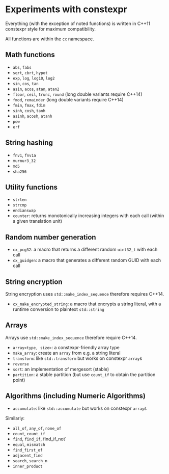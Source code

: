 # Experiments with constexpr

Everything (with the exception of noted functions) is written in C++11 constexpr
style for maximum compatibility.

All functions are within the `cx` namespace.

## Math functions

* `abs`, `fabs`
* `sqrt`, `cbrt`, `hypot`
* `exp`, `log`, `log10`, `log2`
* `sin`, `cos`, `tan`
* `asin`, `acos`, `atan`, `atan2`
* `floor`, `ceil`, `trunc`, `round` (long double variants require C++14)
* `fmod`, `remainder` (long double variants require C++14)
* `fmin`, `fmax`, `fdim`
* `sinh`, `cosh`, `tanh`
* `asinh`, `acosh`, `atanh`
* `pow`
* `erf`

## String hashing

* `fnv1`, `fnv1a`
* `murmur3_32`
* `md5`
* `sha256`

## Utility functions

* `strlen`
* `strcmp`
* `endianswap`
* `counter`: returns monotonically increasing integers with each call (within a given translation unit)

## Random number generation

* `cx_pcg32`: a macro that returns a different random `uint32_t` with each call
* `cx_guidgen`: a macro that generates a different random GUID with each call

## String encryption

String encryption uses `std::make_index_sequence` therefore requires C++14.

* `cx_make_encrypted_string`: a macro that encrypts a string literal, with a runtime conversion to plaintext `std::string`

## Arrays

Arrays use `std::make_index_sequence` therefore require C++14.

* `array<type, size>`: a constexpr-friendly array type
* `make_array`: create an `array` from e.g. a string literal
* `transform`: like `std::transform` but works on constexpr `array`s
* `reverse`
* `sort`: an implementation of mergesort (stable)
* `partition`: a stable partition (but use `count_if` to obtain the partition point)

## Algorithms (including Numeric Algorithms)

* `accumulate`: like `std::accumulate` but works on constexpr `array`s

Similarly:

* `all_of`, `any_of`, `none_of`
* `count`, `count_if`
* `find`, `find_if`, find_if_not`
* `equal`, `mismatch`
* `find_first_of`
* `adjacent_find`
* `search`, `search_n`
* `inner_product`
